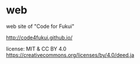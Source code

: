 # web
web site of "Code for Fukui"

http://code4fukui.github.io/  

license: MIT & CC BY 4.0  
https://creativecommons.org/licenses/by/4.0/deed.ja  

